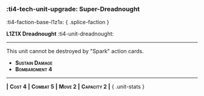 ### :ti4-tech-unit-upgrade: **Super-Dreadnought**
:ti4-faction-base-l1z1x:
{ .splice-faction }

**L1Z1X Dreadnought** :ti4-unit-dreadnought:

---

This unit cannot be destroyed by "Spark" action cards.

* <span style="font-variant:small-caps">**Sustain Damage**</span>
* <span style="font-variant:small-caps">**Bombardment 4**</span>

---

__|__ <span style="font-variant:small-caps;white-space: nowrap;">**Cost 4**</span> __|__ <span style="font-variant:small-caps;white-space: nowrap;">**Combat 5**</span> __|__ <span style="font-variant:small-caps;white-space: nowrap;">**Move 2**</span> __|__ <span style="font-variant:small-caps;white-space: nowrap;">**Capacity 2**</span> __|__
{ .unit-stats }
